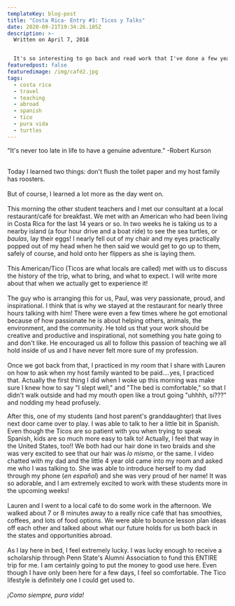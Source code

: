 ```yaml
---
templateKey: blog-post
title: "Costa Rica- Entry #3: Ticos y Talks"
date: 2020-09-21T19:34:26.105Z
description: >-
  Written on April 7, 2018


  It's so interesting to go back and read work that I've done a few years back. Rereading these entries is reminding me just how awesome my trip to Costa Rica was. 
featuredpost: false
featuredimage: /img/café2.jpg
tags:
  - costa rica
  - travel
  - teaching
  - abroad
  - spanish
  - tico
  - pura vida
  - turtles
---
```

"It's never too late in life to have a genuine adventure." -Robert Kurson

\
Today I learned two things: don't flush the toilet paper and my host family has roosters.\
\
But of course, I learned a lot more as the day went on.\
\
This morning the other student teachers and I met our consultant at a local restaurant/café for breakfast. We met with an American who had been living in Costa Rica for the last 14 years or so. In two weeks he is taking us to a nearby island (a four hour drive and a boat ride) to see the sea turtles, or *baulas*, lay their eggs! I nearly fell out of my chair and my eyes practically popped out of my head when he then said we would get to go up to them, safely of course, and hold onto her flippers as she is laying them.\
\
This American/Tico (Ticos are what locals are called) met with us to discuss the history of the trip, what to bring, and what to expect. I will write more about that when we actually get to experience it!\
\
The guy who is arranging this for us, Paul, was very passionate, proud, and inspirational. I think that is why we stayed at the restaurant for nearly three hours talking with him! There were even a few times where he got emotional because of how passionate he is about helping others, animals, the environment, and the community. He told us that your work should be creative and productive and inspirational, not something you hate going to and don't like. He encouraged us all to follow this passion of teaching we all hold inside of us and I have never felt more sure of my profession.\
\
​Once we got back from that, I practiced in my room that I share with Lauren on how to ask when my host family wanted to be paid....yes, I practiced that. Actually the first thing I did when I woke up this morning was make sure I knew how to say "I slept well," and "The bed is comfortable," so that I didn't walk outside and had my mouth open like a trout going "uhhhh, si???" and nodding my head profusely.

After this, one of my students (and host parent's granddaughter) that lives next door came over to play. I was able to talk to her a little bit in Spanish. Even though the Ticos are so patient with you when trying to speak Spanish, kids are so much more easy to talk to! Actually, I feel that way in the United States, too!! We both had our hair done in two braids and she was very excited to see that our hair was *lo mismo*, or the same. I video chatted with my dad and the little 4 year old came into my room and asked me who I was talking to. She was able to introduce herself to my dad through my phone (*en español*) and she was very proud of her name! It was so adorable, and I am extremely excited to work with these students more in the upcoming weeks!\
\
Lauren and I went to a local café to do some work in the afternoon. We walked about 7 or 8 minutes away to a really nice café that has smoothies, coffees, and lots of food options. We were able to bounce lesson plan ideas off each other and talked about what our future holds for us both back in the states and opportunities abroad.\
\
As I lay here in bed, I feel extremely lucky. I was lucky enough to receive a scholarship through Penn State's Alumni Association to fund this ENTIRE trip for me. I am certainly going to put the money to good use here. Even though I have only been here for a few days, I feel so comfortable. The Tico lifestyle is definitely one I could get used to.\
​\
*¡Como siempre, pura vida!*